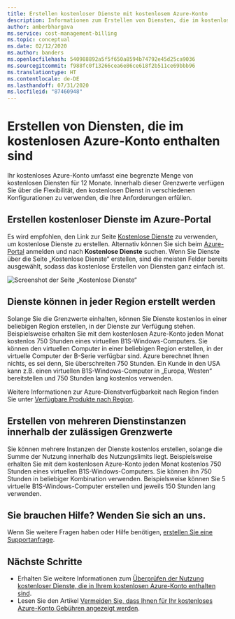 ```yaml
---
title: Erstellen kostenloser Dienste mit kostenlosem Azure-Konto
description: Informationen zum Erstellen von Diensten, die im kostenlosen Azure-Konto enthalten sind. Sie können diese Dienste in jeder beliebigen Region erstellen, in der sie zur Verfügung stehen.
author: amberbhargava
ms.service: cost-management-billing
ms.topic: conceptual
ms.date: 02/12/2020
ms.author: banders
ms.openlocfilehash: 540988892a5f5f650a8594b74792e45d25ca9036
ms.sourcegitcommit: f988fc0f13266cea6e86ce618f2b511ce69bbb96
ms.translationtype: HT
ms.contentlocale: de-DE
ms.lasthandoff: 07/31/2020
ms.locfileid: "87460948"
---
```

# <a name="create-services-included-with-azure-free-account"></a>Erstellen von Diensten, die im kostenlosen Azure-Konto enthalten sind

Ihr kostenloses Azure-Konto umfasst eine begrenzte Menge von kostenlosen Diensten für 12 Monate. Innerhalb dieser Grenzwerte verfügen Sie über die Flexibilität, den kostenlosen Dienst in verschiedenen Konfigurationen zu verwenden, die Ihre Anforderungen erfüllen.

## <a name="create-free-services-in-the-azure-portal"></a>Erstellen kostenloser Dienste im Azure-Portal
Es wird empfohlen, den Link zur Seite [Kostenlose Dienste](https://go.microsoft.com/fwlink/?linkid=859151) zu verwenden, um kostenlose Dienste zu erstellen. Alternativ können Sie sich beim [Azure-Portal](https://portal.azure.com) anmelden und nach **Kostenlose Dienste** suchen. Wenn Sie Dienste über die Seite „Kostenlose Dienste“ erstellen, sind die meisten Felder bereits ausgewählt, sodass das kostenlose Erstellen von Diensten ganz einfach ist.

![Screenshot der Seite „Kostenlose Dienste“](./media/create-free-services/billing-freeservices-grid.png)

## <a name="services-can-be-created-in-any-region"></a>Dienste können in jeder Region erstellt werden
Solange Sie die Grenzwerte einhalten, können Sie Dienste kostenlos in einer beliebigen Region erstellen, in der Dienste zur Verfügung stehen. Beispielsweise erhalten Sie mit dem kostenlosen Azure-Konto jeden Monat kostenlos 750 Stunden eines virtuellen B1S-Windows-Computers. Sie können den virtuellen Computer in einer beliebigen Region erstellen, in der virtuelle Computer der B-Serie verfügbar sind. Azure berechnet Ihnen nichts, es sei denn, Sie überschreiten 750 Stunden. Ein Kunde in den USA kann z.B. einen virtuellen B1S-Windows-Computer in „Europa, Westen“ bereitstellen und 750 Stunden lang kostenlos verwenden.

Weitere Informationen zur Azure-Dienstverfügbarkeit nach Region finden Sie unter [Verfügbare Produkte nach Region](https://azure.microsoft.com/regions/services/).

## <a name="create-multiple-service-instances-in-allowed-limits"></a>Erstellen von mehreren Dienstinstanzen innerhalb der zulässigen Grenzwerte
Sie können mehrere Instanzen der Dienste kostenlos erstellen, solange die Summe der Nutzung innerhalb des Nutzungslimits liegt. Beispielsweise erhalten Sie mit dem kostenlosen Azure-Konto jeden Monat kostenlos 750 Stunden eines virtuellen B1S-Windows-Computers. Sie können ihn 750 Stunden in beliebiger Kombination verwenden. Beispielsweise können Sie 5 virtuelle B1S-Windows-Computer erstellen und jeweils 150 Stunden lang verwenden.

## <a name="need-help-contact-us"></a>Sie brauchen Hilfe? Wenden Sie sich an uns.

Wenn Sie weitere Fragen haben oder Hilfe benötigen, [erstellen Sie eine Supportanfrage](https://go.microsoft.com/fwlink/?linkid=2083458).

## <a name="next-steps"></a>Nächste Schritte
- Erhalten Sie weitere Informationen zum [Überprüfen der Nutzung kostenloser Dienste, die in Ihrem kostenlosen Azure-Konto enthalten sind](check-free-service-usage.md).
- Lesen Sie den Artikel [Vermeiden Sie, dass Ihnen für Ihr kostenloses Azure-Konto Gebühren angezeigt werden](avoid-charges-free-account.md).
